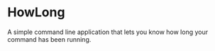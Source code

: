 # HowLong
A simple command line application that lets you know how long your command has been running.
